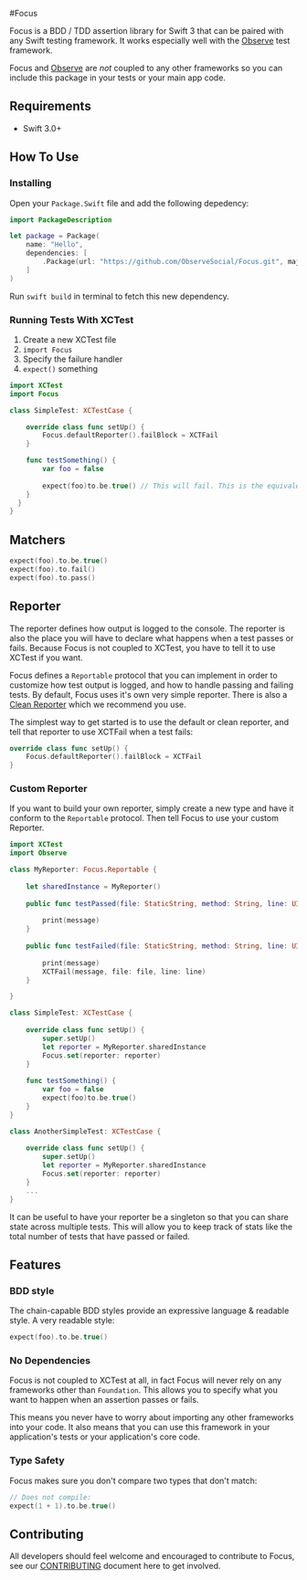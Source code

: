 #Focus

Focus is a BDD / TDD assertion library for Swift 3 that can be paired with any Swift testing framework. It works especially well with the [Observe](https://github.com/ObserveSocial/Observe) test framework.

Focus and [Observe](https://github.com/ObserveSocial/Observe) are *not* coupled to any other frameworks so you can include this package in your tests or your main app code.

## Requirements

 * Swift 3.0+

## How To Use

### Installing

Open your `Package.Swift` file and add the following depedency:

```swift
import PackageDescription

let package = Package(
    name: "Hello",
    dependencies: [
        .Package(url: "https://github.com/ObserveSocial/Focus.git", majorVersion: 0)
    ]
)
```

Run `swift build` in terminal to fetch this new dependency.

### Running Tests With XCTest

1. Create a new XCTest file
2. `import Focus`
3. Specify the failure handler
4. `expect()` something

```swift
import XCTest
import Focus

class SimpleTest: XCTestCase {

    override class func setUp() {
        Focus.defaultReporter().failBlock = XCTFail
    }

    func testSomething() {
        var foo = false
        
        expect(foo)to.be.true() // This will fail. This is the equivalent of calling XCTAssertTrue(foo)
    }
  }
}
```

## Matchers

```swift
expect(foo).to.be.true()
expect(foo).to.fail()
expect(foo).to.pass()
```

## Reporter

The reporter defines how output is logged to the console. The reporter is also the place you will have to declare what happens when a test passes or fails. Because Focus is not coupled to XCTest, you have to tell it to use XCTest if you want.

Focus defines a `Reportable` protocol that you can implement in order to customize how test output is logged, and how to handle passing and failing tests. By default, Focus uses it's own very simple reporter. There is also a [Clean Reporter](https://github.com/ObserveSocial/CleanReporter) which we recommend you use.

The simplest way to get started is to use the default or clean reporter, and tell that reporter to use XCTFail when a test fails:

```swift
override class func setUp() {
    Focus.defaultReporter().failBlock = XCTFail
}
```

### Custom Reporter

If you want to build your own reporter, simply create a new type and have it conform to the `Reportable` protocol. Then tell Focus to use your custom Reporter.


```swift
import XCTest
import Observe

class MyReporter: Focus.Reportable {
    
    let sharedInstance = MyReporter()
    
    public func testPassed(file: StaticString, method: String, line: UInt, message: String, evaluation: String) {
        
        print(message)
    }
    
    public func testFailed(file: StaticString, method: String, line: UInt, message: String, evaluation: String) {
        
        print(message)
        XCTFail(message, file: file, line: line)
    }

}

class SimpleTest: XCTestCase {
    
    override class func setUp() {
        super.setUp()
        let reporter = MyReporter.sharedInstance
        Focus.set(reporter: reporter)
    }
    
	func testSomething() {
        var foo = false
        expect(foo)to.be.true() 
    }
}

class AnotherSimpleTest: XCTestCase {
    
    override class func setUp() {
        super.setUp()
        let reporter = MyReporter.sharedInstance
        Focus.set(reporter: reporter)
    }
    ...
}

```

It can be useful to have your reporter be a singleton so that you can share state across multiple tests. This will allow you to keep track of stats like the total number of tests that have passed or failed.

## Features

### BDD style

The chain-capable BDD styles provide an expressive language & readable style. A very readable style:

```swift
expect(foo).to.be.true()
```

### No Dependencies

Focus is not coupled to XCTest at all, in fact Focus will never rely on any frameworks other than `Foundation`. This allows you to specify what you want to happen when an assertion passes or fails.

This means you never have to worry about importing any other frameworks into your code. It also means that you can use this framework in your application's tests or your application's core code.

### Type Safety

Focus makes sure you don't compare two types that don't match:

```swift
// Does not compile:
expect(1 + 1).to.be.true()
```

## Contributing

All developers should feel welcome and encouraged to contribute to Focus, see our [CONTRIBUTING](https://github.com/ObserveSocial/Observe/CONTRIBUTING.md) document here to get involved.